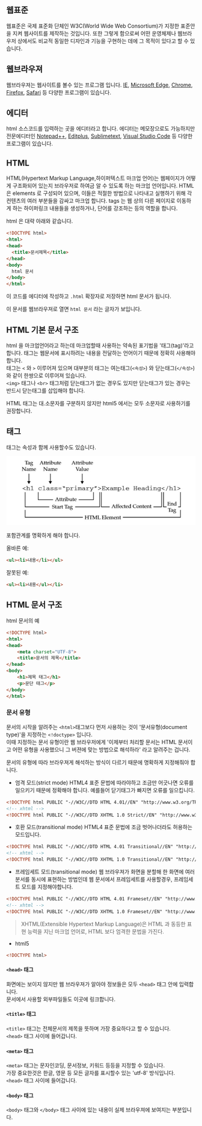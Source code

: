 ## 웹표준

웹표준은 국제 표준화 단체인 W3C(World Wide Web Consortium)가 지정한 표준안을 지켜 웹사이트를 제작하는 것입니다. 또한 그렇게 함으로써 어떤 운영체제나 웹브라우저 상에서도 비교적 동일한 디자인과 기능을 구현하는 데에 그 목적이 있다고 할 수 있습니다.

## 웹브라우져

웹브라우져는 웹사이트를 볼수 있는 프로그램 입니다. [IE](http://windows.microsoft.com/ko-kr/internet-explorer/download-ie), [Microsoft Edge](https://www.microsoft.com/ko-kr/windows/microsoft-edge), [Chrome](https://www.google.com/chrome/browser/), [Firefox](https://www.mozilla.org/en-US/firefox/new/), [Safari](https://www.apple.com/safari/) 등 다양한 프로그램이 있습니다.

## 에디터

html 소스코드를 입력하는 곳을 에디터라고 합니다. 에디터는 메모장으로도 가능하지만 전문에디터인 [Notepad++](https://notepad-plus-plus.org/), [Editplus](https://www.editplus.com), [Sublimetext](https://www.sublimetext.com/), [Visual Studio Code](https://code.visualstudio.com/) 등 다양한 프로그램이 있습니다.

## HTML

HTML(Hypertext Markup Language,하이퍼텍스트 마크업 언어)는 웹페이지가 어떻게 구조화되어 있는지 브라우저로 하여금 알 수 있도록 하는 마크업 언어입니다.
HTML 은 elements 로 구성되어 있으며, 이들은 적절한 방법으로 나타내고 실행하기 위해 각 컨텐츠의 여러 부분들을 감싸고 마크업 합니다.
tags 는 웹 상의 다른 페이지로 이동하게 하는 하이퍼링크 내용들을 생성하거나, 단어를 강조하는 등의 역할을 합니다.

html 은 대략 아래와 같습니다.

```html
<!DOCTYPE html>
<html>
<head>
  <title>문서제목</title>
</head>
<body>
  html 문서
</body>
</html>
```

이 코드를 에디터에 작성하고 `.html` 확장자로 저장하면 html 문서가 됩니다.

이 문서를 웹브라우져로 열면 `html 문서` 라는 글자가 보입니다.

## HTML 기본 문서 구조

html 을 마크업언어라고 하는데 마크업할때 사용하는 약속된 표기법을 '태그(tag)'라고 합니다.
태그는 웹문서에 표시하려는 내용을 전달하는 언어이기 때문에 정확히 사용해야 합니다.  
태그는 `<` 와 `>` 이루어져 있으며 대부분의 태그는 여는태그(`<속성>`) 와 닫는태그(`</속성>`) 와 같이 한쌍으로 이루어져 있습니다.  
`<img>` 태그나 `<br>` 태그처럼 닫는태그가 없는 경우도 있지만 닫는태그가 있는 경우는 반드시 닫는태그를 삽입해야 합니다.

HTML 태그는 대.소문자를 구분하지 않지만 html5 에서는 모두 소문자로 사용하기를 권장합니다.

## 태그

태그는 속성과 함께 사용할수도 있습니다.

![태그설명](../images/element.jpg)

포함관계를 명확하게 해야 합니다.

올바른 예:

```html
<ul><li>내용</li></ul>
```

잘못된 예:

```html
<ul><li>내용</ul></li>
```

## HTML 문서 구조

html 문서의 예

```html
<!DOCTYPE html>
<html>
<head>
    <meta charset="UTF-8">
    <title>문서의 제목</title>
</head>
<body>
    <h1>제목 태그</h1>
    <p>문단 태그</p>
</body>
</html>
```

### 문서 유형

문서의 시작을 알려주는 `<html>`태그보다 먼저 사용하는 것이 '문서유형(document type)'을 지정하는 `<!doctype>` 입니다.  
이때 지정하는 문서 유형이란 웹 브라우저에게 '이제부터 처리할 문서는 HTML 문서이고 어떤 유형을 사용했으니 그 버젼에 맞는 방법으로 해석하라' 라고 알려주는 겁니다.

문서의 유형에 따라 브라우져게 해석하는 방식이 다르기 때문에 명확하게 지정해줘야 합니다.

- 엄격 모드(strict mode)
  HTML4 표준 문법에 따라야하고 조금만 어긋나면 오류를 일으키기 때문에 정확해야 합니다. 예를들어 닫기태그가 빠지면 오류를 일으킵니다.

```html
<!DOCTYPE html PUBLIC "-//W3C//DTD HTML 4.01//EN" "http://www.w3.org/TR/html4/strict.dtd">
<!-- xhtml -->
<!DOCTYPE html PUBLIC "-//W3C//DTD XHTML 1.0 Strict//EN" "http://www.w3.org/TR/xhtml1-strict.dtd">
```

- 호환 모드(transitional mode)
  HTML4 표준 문법에 조금 벗어나더라도 허용하는 모드입니다.

```html
<!DOCTYPE html PUBLIC "-//W3C//DTD HTML 4.01 Transitional//EN" "http://www.w3.org/TR/html4/loose.dtd">
<!-- xhtml -->
<!DOCTYPE html PUBLIC "-//W3C//DTD XHTML 1.0 Transitional//EN" "http://www.w3.org/TR/xhtml1-transitional.dtd">
```

- 프레임세트 모드(transitional mode)
  웹 브라우져가 화면을 분할해 한 화면에 여러분서를 동시에 표현하는 방법인데 웹 문서에서 프레임세트를 사용할경우, 프레임세트 모드를 지정해야합니다.

```html
<!DOCTYPE html PUBLIC "-//W3C//DTD HTML 4.01 Frameset//EN" "http://www.w3.org/TR/html4/frameset.dtd">
<!-- xhtml -->
<!DOCTYPE html PUBLIC "-//W3C//DTD XHTML 1.0 Frameset//EN" "http://www.w3.org/TR/xhtml1-frameset.dtd">
```

> XHTML(Extensible Hypertext Markup Language)은 HTML 과 동등한 표현 능력을 지닌 마크업 언어로, HTML 보다 엄격한 문법을 가진다.

- html5

```html
<!DOCTYPE html>
```

#### `<head>` 태그

화면에는 보이지 않지만 웹 브라우져가 알아야 정보들은 모두 `<head>` 태그 안에 입력합니다.  
문서에서 사용할 외부파일들도 이곳에 링크합니다.

#### `<title>` 태그

`<title>` 태그는 전체문서의 제목을 뜻하며 가장 중요하다고 할 수 있습니다.  
`<head>` 태그 사이에 들어갑니다.

#### `<meta>` 태그

`<meta>` 태그는 문자인코딩, 문서정보, 키워드 등등을 지정할 수 있습니다.  
가장 중요한것은 한글, 영문 등 모든 글자를 표시할수 있는 'utf-8' 방식입니다.  
`<head>` 태그 사이에 들어갑니다.

#### `<body>` 태그

`<body>` 태그와 `</body>` 태그 사이에 있는 내용이 실제 브라우져에 보여지는 부분입니다.

